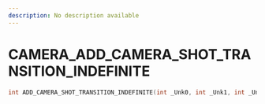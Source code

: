 ```yaml
---
description: No description available 
---
```


# CAMERA\_ADD_CAMERA_SHOT_TRANSITION_INDEFINITE

```cpp
int ADD_CAMERA_SHOT_TRANSITION_INDEFINITE(int _Unk0, int _Unk1, int _Unk2);
```